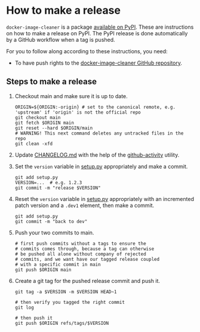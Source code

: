 # How to make a release

`docker-image-cleaner` is a package [available on
PyPI](https://pypi.org/project/docker-image-cleaner/). These are instructions on
how to make a release on PyPI. The PyPI release is done automatically by a
GitHub workflow when a tag is pushed.

For you to follow along according to these instructions, you need:

- To have push rights to the [docker-image-cleaner GitHub
  repository](https://github.com/jupyterhub/docker-image-cleaner).

## Steps to make a release

1. Checkout main and make sure it is up to date.

   ```shell
   ORIGIN=${ORIGIN:-origin} # set to the canonical remote, e.g. 'upstream' if 'origin' is not the official repo
   git checkout main
   git fetch $ORIGIN main
   git reset --hard $ORIGIN/main
   # WARNING! This next command deletes any untracked files in the repo
   git clean -xfd
   ```

1. Update [CHANGELOG.md](CHANGELOG.md) with the help of the
   [github-activity](https://github-activity.readthedocs.io)
   utility.

1. Set the `version` variable in [setup.py](setup.py) appropriately and make a
   commit.

   ```
   git add setup.py
   VERSION=...  # e.g. 1.2.3
   git commit -m "release $VERSION"
   ```

1. Reset the `version` variable in [setup.py](setup.py) appropriately with an
   incremented patch version and a `.dev1` element, then make a commit.

   ```
   git add setup.py
   git commit -m "back to dev"
   ```

1. Push your two commits to main.

   ```shell
   # first push commits without a tags to ensure the
   # commits comes through, because a tag can otherwise
   # be pushed all alone without company of rejected
   # commits, and we want have our tagged release coupled
   # with a specific commit in main
   git push $ORIGIN main
   ```

1. Create a git tag for the pushed release commit and push it.

   ```shell
   git tag -a $VERSION -m $VERSION HEAD~1

   # then verify you tagged the right commit
   git log

   # then push it
   git push $ORIGIN refs/tags/$VERSION
   ```
